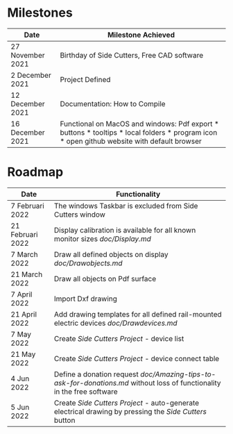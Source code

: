 # Milestones

| Date             	| Milestone Achieved          	                                                                                  |
|------------------	|---------------------------------------------------------------------------------------------------------------	|
| 27 November 2021 	| Birthday of Side Cutters, Free CAD software                                                                   	|
| 2 December 2021   | Project Defined                                                                                                 | 
| 12 December 2021 	| Documentation: How to Compile                                                                                   |
| 16 December 2021 	| Functional on MacOS and windows: Pdf export * buttons * tooltips * local folders * program icon	* open github website with default browser |

# Roadmap

|Date               | Functionality                                                                                                   |
|-----------------  |---------------------------------------------------------------------------------------------------------------  |
| 7 Februari 2022   | The windows Taskbar is excluded from Side Cutters window                                                        |
| 21 Februari 2022  | Display calibration is available for all known monitor sizes *doc/Display.md*                                   |
| 7 March 2022      | Draw all defined objects on display *doc/Drawobjects.md*                                                        |
| 21 March 2022     | Draw all objects on Pdf surface                                                                                 |
| 7 April 2022      | Import Dxf drawing                                                                                              |
| 21 April 2022     | Add drawing templates for all defined rail-mounted electric devices *doc/Drawdevices.md*                        |
| 7 May 2022        | Create *Side Cutters Project* - device list                                                                     |
| 21 May 2022       | Create *Side Cutters Project* - device connect table                                                            |
| 4 Jun 2022        | Define a donation request *doc/Amazing-tips-to-ask-for-donations.md* without loss of functionality in the free software |
| 5 Jun 2022        | Create *Side Cutters Project* - auto-generate electrical drawing by pressing the *Side Cutters* button          | 


